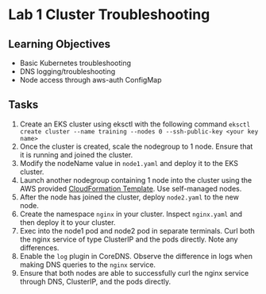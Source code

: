 Lab 1 Cluster Troubleshooting
===

Learning Objectives
---
* Basic Kubernetes troubleshooting
* DNS logging/troubleshooting
* Node access through aws-auth ConfigMap

Tasks
---
1. Create an EKS cluster using eksctl with the following command `eksctl create cluster --name training --nodes 0 --ssh-public-key <your key name>`
2. Once the cluster is created, scale the nodegroup to 1 node. Ensure that it is running and joined the cluster.
3. Modify the nodeName value in `node1.yaml` and deploy it to the EKS cluster. 
4. Launch another nodegroup containing 1 node into the cluster using the AWS provided [CloudFormation Template](ttps://docs.aws.amazon.com/eks/latest/userguide/launch-workers.html). Use self-managed nodes.
5. After the node has joined the cluster, deploy `node2.yaml` to the new node.
6. Create the namespace `nginx` in your cluster. Inspect `nginx.yaml` and then deploy it to your cluster. 
7. Exec into the node1 pod and node2 pod in separate terminals. Curl both the nginx service of type ClusterIP and the pods directly. Note any differences.
8. Enable the `log` plugin in CoreDNS. Observe the difference in logs when making DNS queries to the `nginx` service.
9. Ensure that both nodes are able to successfully curl the nginx service through DNS, ClusterIP, and the pods directly.
